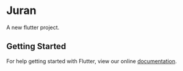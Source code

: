 # Juran

A new flutter project.

## Getting Started

For help getting started with Flutter, view our online
[documentation](http://flutter.io/).
